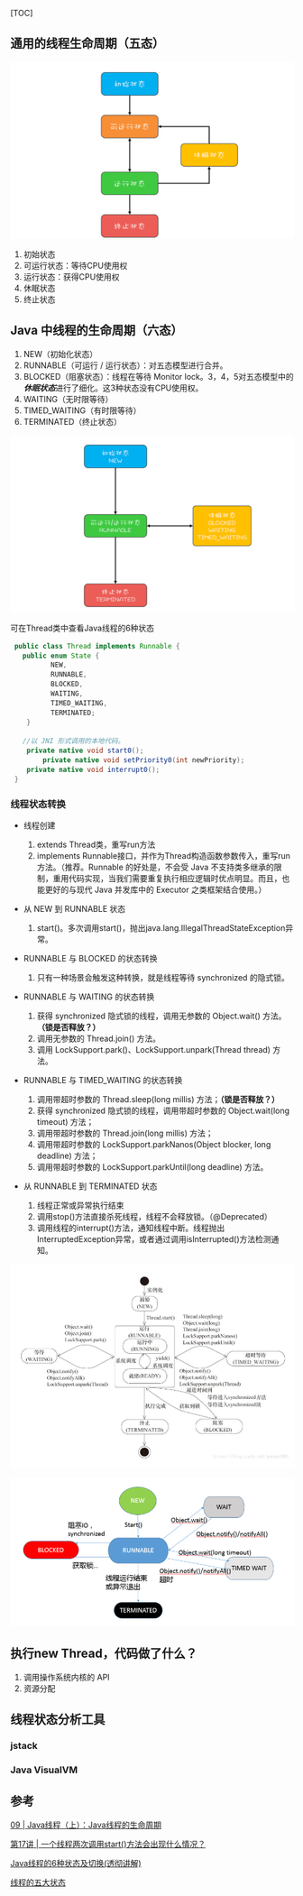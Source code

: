 [TOC]

## 通用的线程生命周期（五态）

![通用线程状态转换图——五态模型](./assert/9bbc6fa7fb4d631484aa953626cf6ae5.png)


1. 初始状态
2. 可运行状态：等待CPU使用权
3. 运行状态：获得CPU使用权
4. 休眠状态
5. 终止状态



## Java 中线程的生命周期（六态）

1. NEW（初始化状态）
2. RUNNABLE（可运行 / 运行状态）：对五态模型进行合并。
3. BLOCKED（阻塞状态）：线程在等待 Monitor lock。3，4，5对五态模型中的***休眠状态***进行了细化。这3种状态没有CPU使用权。
4. WAITING（无时限等待）
5. TIMED_WAITING（有时限等待）
6. TERMINATED（终止状态）

![3f6c6bf95a6e8627bdf3cb621bbb7f8c](./assert/3f6c6bf95a6e8627bdf3cb621bbb7f8c.png)

可在Thread类中查看Java线程的6种状态
```java
 public class Thread implements Runnable {
   public enum State {
          NEW,
          RUNNABLE,
          BLOCKED,
          WAITING,
          TIMED_WAITING,
          TERMINATED;
    }
   
   //以 JNI 形式调用的本地代码。
    private native void start0();
		private native void setPriority0(int newPriority);
  	private native void interrupt0();   
 }
```



### 线程状态转换

- 线程创建
  1. extends Thread类，重写run方法
  2. implements Runnable接口，并作为Thread构造函数参数传入，重写run方法。（推荐。Runnable 的好处是，不会受 Java 不支持类多继承的限制，重用代码实现，当我们需要重复执行相应逻辑时优点明显。而且，也能更好的与现代 Java 并发库中的 Executor 之类框架结合使用。）



- 从 NEW 到 RUNNABLE 状态
  1. start()。多次调用start()，抛出java.lang.IllegalThreadStateException异常。



- RUNNABLE 与 BLOCKED 的状态转换
  
  1. 只有一种场景会触发这种转换，就是线程等待 synchronized 的隐式锁。
  
  
  
- RUNNABLE 与 WAITING 的状态转换
  1. 获得 synchronized 隐式锁的线程，调用无参数的 Object.wait() 方法。**（锁是否释放？）**
  2. 调用无参数的 Thread.join() 方法。
  3. 调用 LockSupport.park()、LockSupport.unpark(Thread thread) 方法。
  
  
  
- RUNNABLE 与 TIMED_WAITING 的状态转换
  1. 调用带超时参数的 Thread.sleep(long millis) 方法；**（锁是否释放？）**
  2. 获得 synchronized 隐式锁的线程，调用带超时参数的 Object.wait(long timeout) 方法；
  3. 调用带超时参数的 Thread.join(long millis) 方法；
  4. 调用带超时参数的 LockSupport.parkNanos(Object blocker, long deadline) 方法；
  5. 调用带超时参数的 LockSupport.parkUntil(long deadline) 方法。
  
  
  
- 从 RUNNABLE 到 TERMINATED 状态

  1. 线程正常或异常执行结束
  2. 调用stop()方法直接杀死线程，线程不会释放锁。（@Deprecated）
  3. 调用线程的interrupt()方法，通知线程中断。线程抛出InterruptedException异常，或者通过调用isInterrupted()方法检测通知。

![线程状态转换](./assert/949937DB-1B3C-4A43-BBC8-9FDC88E504EF.png)

![](./assert/3169b7ca899afeb0359f132fb77c29dc.png)

## 执行new Thread，代码做了什么？

1. 调用操作系统内核的 API
2. 资源分配

## 线程状态分析工具

### jstack

### Java VisualVM



## 参考

[09 | Java线程（上）：Java线程的生命周期](https://time.geekbang.org/column/article/86366)

[第17讲 | 一个线程两次调用start()方法会出现什么情况？](https://time.geekbang.org/column/article/9103)

[Java线程的6种状态及切换(透彻讲解)](https://blog.csdn.net/pange1991/article/details/53860651/)

[线程的五大状态](https://blog.csdn.net/peter_teng/article/details/10197785)

